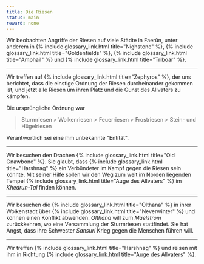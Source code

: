 ```yaml
---
title: Die Riesen
status: main
reward: none
---
```


Wir beobachten Angriffe der Riesen auf viele Städte in Faerûn, unter anderem in {% include
glossary_link.html title="Nighstone" %}, {% include glossary_link.html title="Goldenfields" %}, {%
include glossary_link.html title="Amphail" %} und {% include glossary_link.html title="Triboar" %}.

---

Wir treffen auf {% include glossary_link.html title="Zephyros" %}, der uns berichtet, dass die
einstige Ordnung der Riesen durcheinander gekommen ist, und jetzt alle Riesen um ihren Platz und die
Gunst des Allvaters zu kämpfen.

Die ursprüngliche Ordnung war

> Sturmriesen > Wolkenriesen > Feuerriesen > Frostriesen > Stein- und Hügelriesen

Verantwortlich sei eine ihm unbekannte "Entität".

---

Wir besuchen den Drachen {% include glossary_link.html title="Old Gnawbone" %}. Sie glaubt, dass {%
include glossary_link.html title="Harshnag" %} ein Verbündeter im Kampf gegen die Riesen sein
könnte. Mit seiner Hilfe sollen wir den Weg zum weit im Norden liegenden Tempel {% include
glossary_link.html title="Auge des Allvaters" %} im *Khedrun-Tal* finden können.

---

Wir besuchen die {% include glossary_link.html title="Olthana" %} in ihrer Wolkenstadt über {%
include glossary_link.html title="Neverwinter" %} und können einen Konflikt abwenden. *Olthana* will
zum *Maelstrom* zurückkehren, wo eine Versammlung der Sturmriesen stattfindet. Sie hat Angst, dass
ihre Schwester *Sansuri* Krieg gegen die Menschen führen will.

---

Wir treffen {% include glossary_link.html title="Harshnag" %} und reisen mit ihm in Richtung {%
include glossary_link.html title="Auge des Allvaters" %}.
